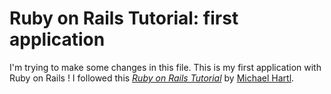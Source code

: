 # Ruby on Rails Tutorial: first application

I'm trying to make some changes in this file.
This is my first application with Ruby on Rails !
I followed this
[*Ruby on Rails Tutorial*](http://railstutorial.org/)
by [Michael Hartl](http://michaelhartl.com/).